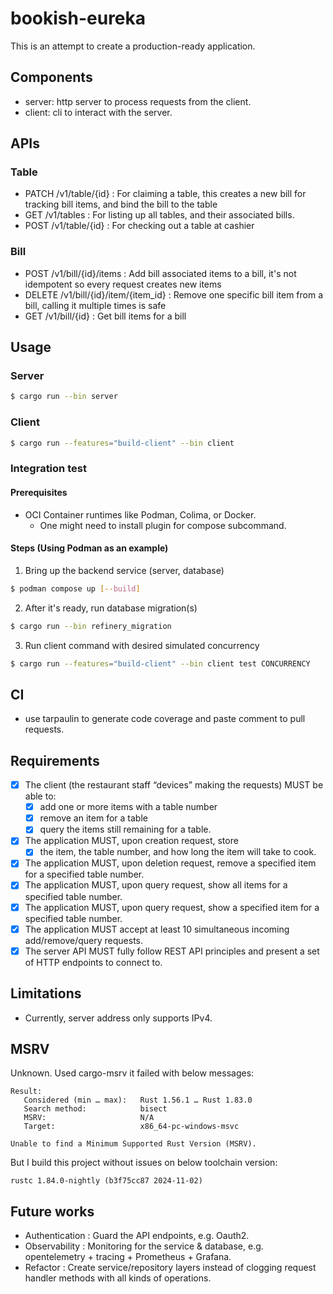 # bookish-eureka

This is an attempt to create a production-ready application.

## Components
- server: http server to process requests from the client.
- client: cli to interact with the server.

## APIs

### Table
- PATCH /v1/table/{id} : For claiming a table, this creates a new bill for tracking bill items, and bind the bill to the table
- GET /v1/tables : For listing up all tables, and their associated bills.
- POST /v1/table/{id} : For checking out a table at cashier
### Bill
- POST /v1/bill/{id}/items : Add bill associated items to a bill, it's not idempotent so every request creates new items
- DELETE /v1/bill/{id}/item/{item_id} : Remove one specific bill item from a bill, calling it multiple times is safe
- GET /v1/bill/{id} : Get bill items for a bill

## Usage

### Server
```bash
$ cargo run --bin server
```
### Client
```bash
$ cargo run --features="build-client" --bin client
```
### Integration test

#### Prerequisites
- OCI Container runtimes like Podman, Colima, or Docker.
  - One might need to install plugin for compose subcommand.

#### Steps (Using Podman as an example)

1. Bring up the backend service (server, database)
```bash
$ podman compose up [--build]
```
2. After it's ready, run database migration(s)
```bash
$ cargo run --bin refinery_migration
```
3. Run client command with desired simulated concurrency
```bash
$ cargo run --features="build-client" --bin client test CONCURRENCY
```

## CI
- use tarpaulin to generate code coverage and paste comment to pull requests.

## Requirements
- [x] The client (the restaurant staff “devices” making the requests) MUST be able to:
  - [x] add one or more items with a table number
  - [x] remove an item for a table
  - [x] query the items still remaining for a table.
- [x] The application MUST, upon creation request, store
  - [x] the item, the table number, and how long the item will take to cook.
- [x] The application MUST, upon deletion request, remove a specified item for a specified table number.
- [x] The application MUST, upon query request, show all items for a specified table number.
- [x] The application MUST, upon query request, show a specified item for a specified table number.
- [x] The application MUST accept at least 10 simultaneous incoming add/remove/query requests.
- [x] The server API MUST fully follow REST API principles and present a set of HTTP endpoints to connect to.

## Limitations
- Currently, server address only supports IPv4.

## MSRV
Unknown. Used cargo-msrv it failed with below messages:
```
Result:
   Considered (min … max):   Rust 1.56.1 … Rust 1.83.0
   Search method:            bisect
   MSRV:                     N/A
   Target:                   x86_64-pc-windows-msvc

Unable to find a Minimum Supported Rust Version (MSRV).
```
But I build this project without issues on below toolchain version:
```
rustc 1.84.0-nightly (b3f75cc87 2024-11-02)
```

## Future works
- Authentication : Guard the API endpoints, e.g. Oauth2.
- Observability : Monitoring for the service & database, e.g. opentelemetry + tracing + Prometheus + Grafana.
- Refactor : Create service/repository layers instead of clogging request handler methods with all kinds of operations.
